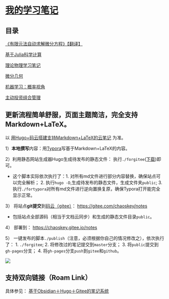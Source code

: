 # [我的学习笔记](https://chaoskey.gitee.io/notes/)

## 目录

[《有限元法自动求解微分方程》【翻译】](https://chaoskey.gitee.io/notes/docs/fem/)

[基于Julia科学计算](https://chaoskey.gitee.io/notes/docs/julia/)

[理论物理学习笔记](https://chaoskey.gitee.io/notes/docs/theophy/)

[微分几何](https://chaoskey.gitee.io/notes/docs/diffgeo)

[机器学习：概率视角](https://chaoskey.gitee.io/notes/docs/mlapp)

[主动投资组合管理](https://chaoskey.gitee.io/notes/docs/apm)

## 更新流程简单舒服，页面主题简洁，完全支持Markdown+LaTeX。

以 [用Hugo+码云搭建支持Markdown+LaTeX的云笔记](https://chaoskey.gitee.io/notes/posts/0000/) 为准。

1）**本地撰写**内容：用[Typora](https://www.typora.io/)写基于Markdown+LaTeX的内容。

2）利用静态网站生成器Hugo生成待发布的静态文件： 执行`./forgitee`([下载](https://gitee.com/chaoskey/notes/raw/master/forgitee))即可。

- 这个脚本实际依次执行了：1. 对所有md文件进行部分内容替换，确保站点可以完全解析； 2. 执行`hugo -D`,生成待发布的静态文件，生成文件夹`public`;  3. 执行`./fortypora`对所有md文件进行逆向置换复原，确保Typora打开能完全显示正常。

3） 将站点**git提交**到[码云（gitee）](https://gitee.com)： https://gitee.com/chaoskey/notes 

- 包括站点全部源码（相当于文档云同步）和生成的静态文件目录`public`。

4） 部署到： https://chaoskey.gitee.io/notes

5） 一键发布的脚本`./publish`（注意，必须根据你自己的情况修改之），依次执行了： 1.  `./forgitee`;  2.  将修改过的笔记提交到`master`分支； 3. 将`public`提交到`gh-pages`分支；  4. 将`gh-pages`分支`push`到`gitee`和`github`。

![](https://chaoskey.gitee.io/notes/images/0103.jpg)

## 支持双向链接（Roam Link）

具体参见： [基于Obsidian＋Hugo＋Gitee的笔记系统](https://chaoskey.gitee.io/notes/posts/%E5%9F%BA%E4%BA%8EObsidianHugoGitee%E7%9A%84%E7%AC%94%E8%AE%B0%E7%B3%BB%E7%BB%9F/)


